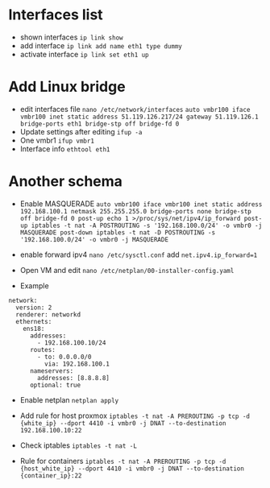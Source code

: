 
# Interfaces list

* shown interfaces `ip link show`
* add interface `ip link add name eth1 type dummy`
* activate interface `ip link set eth1 up`

# Add Linux bridge

* edit interfaces file `nano /etc/network/interfaces`
`auto vmbr100
iface vmbr100 inet static
        address 51.119.126.217/24
        gateway 51.119.126.1
        bridge-ports eth1
        bridge-stp off
        bridge-fd 0`
* Update settings after editing `ifup -a`
* One vmbr1 `ifup vmbr1`
* Interface info `ethtool eth1`



# Another schema

* Enable MASQUERADE
`auto vmbr100
iface vmbr100 inet static
        address 192.168.100.1
        netmask 255.255.255.0
        bridge-ports none
        bridge-stp off
        bridge-fd 0
        post-up echo 1 >/proc/sys/net/ipv4/ip_forward
        post-up iptables -t nat -A POSTROUTING -s '192.168.100.0/24' -o vmbr0 -j MASQUERADE
        post-down iptables -t nat -D POSTROUTING -s '192.168.100.0/24' -o vmbr0 -j MASQUERADE`

* enable forward ipv4 `nano /etc/sysctl.conf` add `net.ipv4.ip_forward=1`
* Open VM and edit `nano /etc/netplan/00-installer-config.yaml`
* Example 
```
network:
  version: 2
  renderer: networkd
  ethernets:
    ens18:
      addresses:
        - 192.168.100.10/24
      routes:
        - to: 0.0.0.0/0
          via: 192.168.100.1
      nameservers:
        addresses: [8.8.8.8]
      optional: true
```
* Enable netplan `netplan apply`
* Add rule for host proxmox
`iptables -t nat -A PREROUTING -p tcp -d {white_ip} --dport 4410 -i vmbr0 -j DNAT --to-destination 192.168.100.10:22`

* Check iptables `iptables -t nat -L`

* Rule for containers
`iptables -t nat -A PREROUTING -p tcp -d {host_white_ip} --dport 4410 -i vmbr0 -j DNAT --to-destination {container_ip}:22`